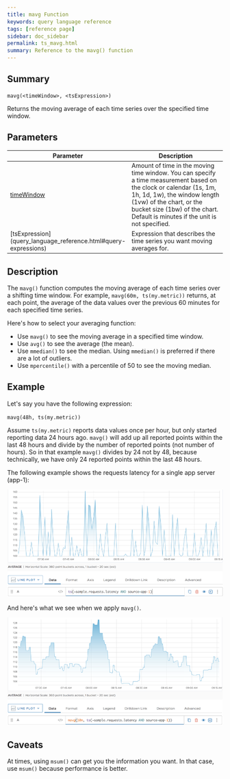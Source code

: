```yaml
---
title: mavg Function
keywords: query language reference
tags: [reference page]
sidebar: doc_sidebar
permalink: ts_mavg.html
summary: Reference to the mavg() function
---
```


## Summary

```
mavg(<timeWindow>, <tsExpression>)
```

Returns the moving average of each time series over the specified time window.

## Parameters

<table>
<tbody>
<thead>
<tr><th width="20%">Parameter</th><th width="80%">Description</th></tr>
</thead>
<tr>
<td><a href="query_language_reference.html#common-parameters">timeWindow</a></td>
<td>Amount of time in the moving time window. You can specify a time measurement based on the clock or calendar (1s, 1m, 1h, 1d, 1w), the window length (1vw) of the chart, or the bucket size (1bw) of the chart. Default is minutes if the unit is not specified.
</td></tr>
<tr>
<td markdown="span"> [tsExpression](query_language_reference.html#query-expressions)</td>
<td>Expression that describes the time series you want moving averages for.</td>
</tr>
</tbody>
</table>

## Description

The `mavg()` function computes the moving average of each time series over a shifting time window. For example, `mavg(60m, ts(my.metric))` returns, at each point, the average of the data values over the previous 60 minutes for each specified time series.

Here's how to select your averaging function:

* Use `mavg()` to see the moving average in a specified time window.
* Use `avg()` to see the average (the mean).
* Use `mmedian()` to see the median. Using `mmedian()` is preferred if there are a lot of outliers.
* Use `mpercentile()` with a percentile of 50 to see the moving median.


## Example

Let's say you have the following expression:

`mavg(48h, ts(my.metric))`

Assume `ts(my.metric)` reports data values once per hour, but only started reporting data 24 hours ago. `mavg()` will add up all reported points within the last 48 hours and divide by the number of reported points (not number of hours). So in that example `mavg()` divides by 24 not by 48, because technically, we have only 24 reported points within the last 48 hours.

The following example shows the requests latency for a single app server (app-1):

![mavg before](images/ts_mavg_before.png)

And here's what we see when we apply `mavg()`.

![mavg](images/ts_mavg.png)

## Caveats

At times, using `msum()` can get you the information you want. In that case, use `msum()` because performance is better.
